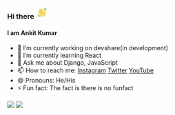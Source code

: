 ### Hi there <img src="hello.gif" width="30px">

#### I am Ankit Kumar

- 🔭 I’m currently working on devshare(in development)
- 🌱 I’m currently learning React
- 💬 Ask me about Django, JavaScript
- 📫 How to reach me: [Instagram](https://www.instagram.com/ankitandrel/) [Twitter](https://twitter.com/ankitandrel) [YouTube](https://www.youtube.com/channel/UCJhZTtVqmOpHLvIRiXqu4-A)
- 😄 Pronouns: He/His
- ⚡ Fun fact: The fact is there is no funfact


<img align="center" src="https://github-readme-stats.vercel.app/api/?username=ankitandrel&theme=dark" /> <img align="center" src="https://github-readme-stats.vercel.app/api/top-langs/?username=ankitandrel&theme=dark" />

<!-- <img align="center" src="https://github-readme-stats.vercel.app/api/pin/?username=<USERNAME>&theme=dark" /> -->
